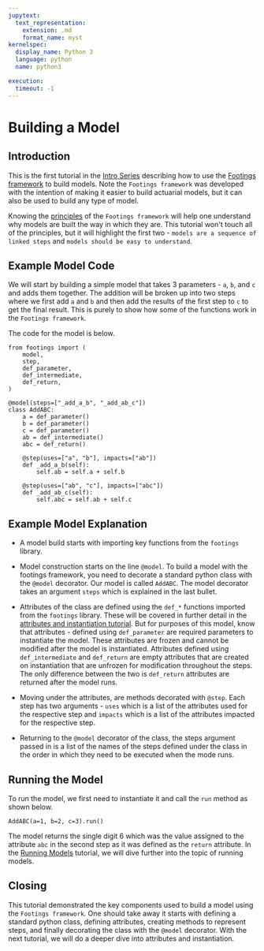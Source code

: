 ```yaml
---
jupytext:
  text_representation:
    extension: .md
    format_name: myst
kernelspec:
  display_name: Python 3
  language: python
  name: python3

execution:
  timeout: -1
---
```


# Building a Model

## Introduction

This is the first tutorial in the [Intro Series](index.md) describing how to use the [Footings framework](https://www.github.com/footings/footings) to build models. Note the `Footings framework` was developed with the intention of making it easier to build actuarial models, but it can also be used to build any type of model.

Knowing the [principles](../../principles.md) of the `Footings framework` will help one understand why models are built the way in which they are. This tutorial won't touch all of the principles, but it will highlight the first two - `models are a sequence of linked steps` and `models should be easy to understand`.

## Example Model Code

We will start by building a simple model that takes 3 parameters - `a`, `b`, and `c` and adds them together. The addition will be broken up into two steps where we first add `a` and `b` and then add the results of the first step to `c` to get the final result. This is purely to show how some of the functions work in the `Footings framework`.

The code for the  model is below.

```{code-cell} ipython3
from footings import (
    model,
    step,
    def_parameter,
    def_intermediate,
    def_return,
)

@model(steps=["_add_a_b", "_add_ab_c"])
class AddABC:
    a = def_parameter()
    b = def_parameter()
    c = def_parameter()
    ab = def_intermediate()
    abc = def_return()

    @step(uses=["a", "b"], impacts=["ab"])
    def _add_a_b(self):
        self.ab = self.a + self.b

    @step(uses=["ab", "c"], impacts=["abc"])
    def _add_ab_c(self):
        self.abc = self.ab + self.c
```


## Example Model Explanation

- A model build starts with importing key functions from the `footings` library.

- Model construction starts on the line `@model`. To build a model with the footings framework, you  need to decorate a standard python class with the `@model` decorator. Our model is called `AddABC`. The model decorator takes an argument `steps` which is explained in the last bullet.

- Attributes of the class are defined using the `def_*` functions imported from the `footings` library. These will be covered in further detail in the [attributes and instantiation tutorial](./2-attributes-and-instantiation.md). But for purposes of this model, know that attributes - defined using `def_parameter` are required parameters to instantiate the model. These attributes are frozen and cannot be modified after the model is instantiated. Attributes defined using `def_intermediate` and `def_return` are empty attributes that are created on instantiation that are unfrozen for modification throughout the steps. The only difference between the two is `def_return` attributes are returned after the model runs.

- Moving under the attributes, are methods decorated with `@step`. Each step has two arguments - `uses` which is a list of the attributes used for the respective step and `impacts` which is a list of the attributes impacted for the respective step.

- Returning to the `@model` decorator of the class, the steps argument passed in is a list of the names of the steps defined under the class in the order in which they need to be executed when the mode runs.

## Running the Model

To run the model, we first need to instantiate it and call the `run` method as shown below.

```{code-cell} ipython3
AddABC(a=1, b=2, c=3).run()
```

The model returns the single digit 6 which was the value assigned to the attribute `abc` in the second step as it was defined as the `return` attribute. In the [Running Models](4-running-models.md) tutorial, we will dive further into the topic of running models.

## Closing

This tutorial demonstrated the key components used to build a model using the `Footings framework`. One should take away it starts with defining a standard python class, defining attributes, creating methods to represent steps, and finally decorating the class with the `@model` decorator. With the next tutorial, we will do a deeper dive into attributes and instantiation.
